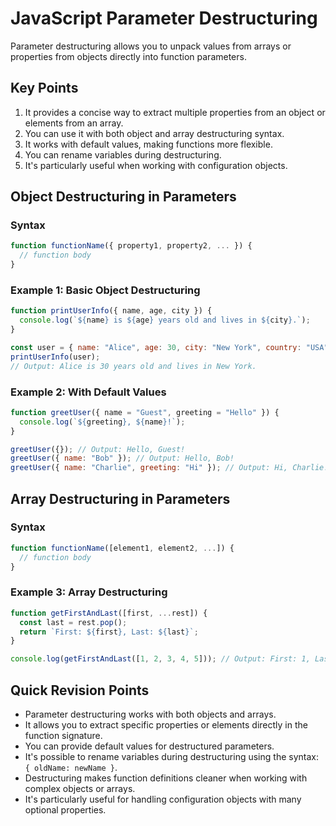 # JavaScript Parameter Destructuring

Parameter destructuring allows you to unpack values from arrays or properties from objects directly into function parameters.

## Key Points

1. It provides a concise way to extract multiple properties from an object or elements from an array.
2. You can use it with both object and array destructuring syntax.
3. It works with default values, making functions more flexible.
4. You can rename variables during destructuring.
5. It's particularly useful when working with configuration objects.

## Object Destructuring in Parameters

### Syntax

```javascript
function functionName({ property1, property2, ... }) {
  // function body
}
```

### Example 1: Basic Object Destructuring

```javascript
function printUserInfo({ name, age, city }) {
  console.log(`${name} is ${age} years old and lives in ${city}.`);
}

const user = { name: "Alice", age: 30, city: "New York", country: "USA" };
printUserInfo(user);
// Output: Alice is 30 years old and lives in New York.
```

### Example 2: With Default Values

```javascript
function greetUser({ name = "Guest", greeting = "Hello" }) {
  console.log(`${greeting}, ${name}!`);
}

greetUser({}); // Output: Hello, Guest!
greetUser({ name: "Bob" }); // Output: Hello, Bob!
greetUser({ name: "Charlie", greeting: "Hi" }); // Output: Hi, Charlie!
```

## Array Destructuring in Parameters

### Syntax

```javascript
function functionName([element1, element2, ...]) {
  // function body
}
```

### Example 3: Array Destructuring

```javascript
function getFirstAndLast([first, ...rest]) {
  const last = rest.pop();
  return `First: ${first}, Last: ${last}`;
}

console.log(getFirstAndLast([1, 2, 3, 4, 5])); // Output: First: 1, Last: 5
```

## Quick Revision Points

- Parameter destructuring works with both objects and arrays.
- It allows you to extract specific properties or elements directly in the function signature.
- You can provide default values for destructured parameters.
- It's possible to rename variables during destructuring using the syntax: `{ oldName: newName }`.
- Destructuring makes function definitions cleaner when working with complex objects or arrays.
- It's particularly useful for handling configuration objects with many optional properties.